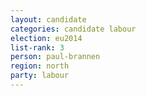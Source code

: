 ```yaml
---
layout: candidate
categories: candidate labour
election: eu2014
list-rank: 3
person: paul-brannen
region: north
party: labour
---
```

